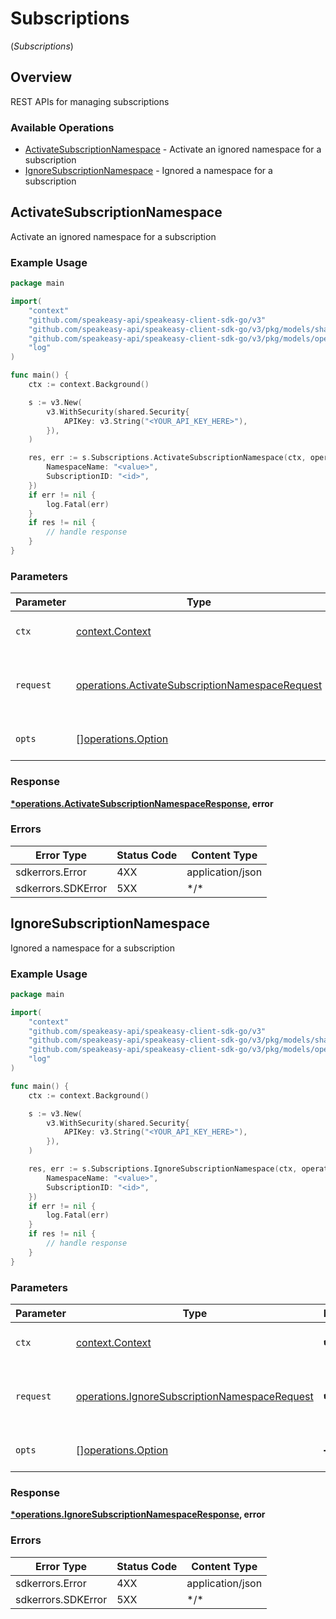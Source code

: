 # Subscriptions
(*Subscriptions*)

## Overview

REST APIs for managing subscriptions

### Available Operations

* [ActivateSubscriptionNamespace](#activatesubscriptionnamespace) - Activate an ignored namespace for a subscription
* [IgnoreSubscriptionNamespace](#ignoresubscriptionnamespace) - Ignored a namespace for a subscription

## ActivateSubscriptionNamespace

Activate an ignored namespace for a subscription

### Example Usage

<!-- UsageSnippet language="go" operationID="activateSubscriptionNamespace" method="post" path="/v1/subscriptions/{subscriptionID}/{namespaceName}/activate" -->
```go
package main

import(
	"context"
	"github.com/speakeasy-api/speakeasy-client-sdk-go/v3"
	"github.com/speakeasy-api/speakeasy-client-sdk-go/v3/pkg/models/shared"
	"github.com/speakeasy-api/speakeasy-client-sdk-go/v3/pkg/models/operations"
	"log"
)

func main() {
    ctx := context.Background()

    s := v3.New(
        v3.WithSecurity(shared.Security{
            APIKey: v3.String("<YOUR_API_KEY_HERE>"),
        }),
    )

    res, err := s.Subscriptions.ActivateSubscriptionNamespace(ctx, operations.ActivateSubscriptionNamespaceRequest{
        NamespaceName: "<value>",
        SubscriptionID: "<id>",
    })
    if err != nil {
        log.Fatal(err)
    }
    if res != nil {
        // handle response
    }
}
```

### Parameters

| Parameter                                                                                                              | Type                                                                                                                   | Required                                                                                                               | Description                                                                                                            |
| ---------------------------------------------------------------------------------------------------------------------- | ---------------------------------------------------------------------------------------------------------------------- | ---------------------------------------------------------------------------------------------------------------------- | ---------------------------------------------------------------------------------------------------------------------- |
| `ctx`                                                                                                                  | [context.Context](https://pkg.go.dev/context#Context)                                                                  | :heavy_check_mark:                                                                                                     | The context to use for the request.                                                                                    |
| `request`                                                                                                              | [operations.ActivateSubscriptionNamespaceRequest](../../pkg/models/operations/activatesubscriptionnamespacerequest.md) | :heavy_check_mark:                                                                                                     | The request object to use for the request.                                                                             |
| `opts`                                                                                                                 | [][operations.Option](../../pkg/models/operations/option.md)                                                           | :heavy_minus_sign:                                                                                                     | The options for this request.                                                                                          |

### Response

**[*operations.ActivateSubscriptionNamespaceResponse](../../pkg/models/operations/activatesubscriptionnamespaceresponse.md), error**

### Errors

| Error Type         | Status Code        | Content Type       |
| ------------------ | ------------------ | ------------------ |
| sdkerrors.Error    | 4XX                | application/json   |
| sdkerrors.SDKError | 5XX                | \*/\*              |

## IgnoreSubscriptionNamespace

Ignored a namespace for a subscription

### Example Usage

<!-- UsageSnippet language="go" operationID="ignoreSubscriptionNamespace" method="post" path="/v1/subscriptions/{subscriptionID}/{namespaceName}/ignore" -->
```go
package main

import(
	"context"
	"github.com/speakeasy-api/speakeasy-client-sdk-go/v3"
	"github.com/speakeasy-api/speakeasy-client-sdk-go/v3/pkg/models/shared"
	"github.com/speakeasy-api/speakeasy-client-sdk-go/v3/pkg/models/operations"
	"log"
)

func main() {
    ctx := context.Background()

    s := v3.New(
        v3.WithSecurity(shared.Security{
            APIKey: v3.String("<YOUR_API_KEY_HERE>"),
        }),
    )

    res, err := s.Subscriptions.IgnoreSubscriptionNamespace(ctx, operations.IgnoreSubscriptionNamespaceRequest{
        NamespaceName: "<value>",
        SubscriptionID: "<id>",
    })
    if err != nil {
        log.Fatal(err)
    }
    if res != nil {
        // handle response
    }
}
```

### Parameters

| Parameter                                                                                                          | Type                                                                                                               | Required                                                                                                           | Description                                                                                                        |
| ------------------------------------------------------------------------------------------------------------------ | ------------------------------------------------------------------------------------------------------------------ | ------------------------------------------------------------------------------------------------------------------ | ------------------------------------------------------------------------------------------------------------------ |
| `ctx`                                                                                                              | [context.Context](https://pkg.go.dev/context#Context)                                                              | :heavy_check_mark:                                                                                                 | The context to use for the request.                                                                                |
| `request`                                                                                                          | [operations.IgnoreSubscriptionNamespaceRequest](../../pkg/models/operations/ignoresubscriptionnamespacerequest.md) | :heavy_check_mark:                                                                                                 | The request object to use for the request.                                                                         |
| `opts`                                                                                                             | [][operations.Option](../../pkg/models/operations/option.md)                                                       | :heavy_minus_sign:                                                                                                 | The options for this request.                                                                                      |

### Response

**[*operations.IgnoreSubscriptionNamespaceResponse](../../pkg/models/operations/ignoresubscriptionnamespaceresponse.md), error**

### Errors

| Error Type         | Status Code        | Content Type       |
| ------------------ | ------------------ | ------------------ |
| sdkerrors.Error    | 4XX                | application/json   |
| sdkerrors.SDKError | 5XX                | \*/\*              |
